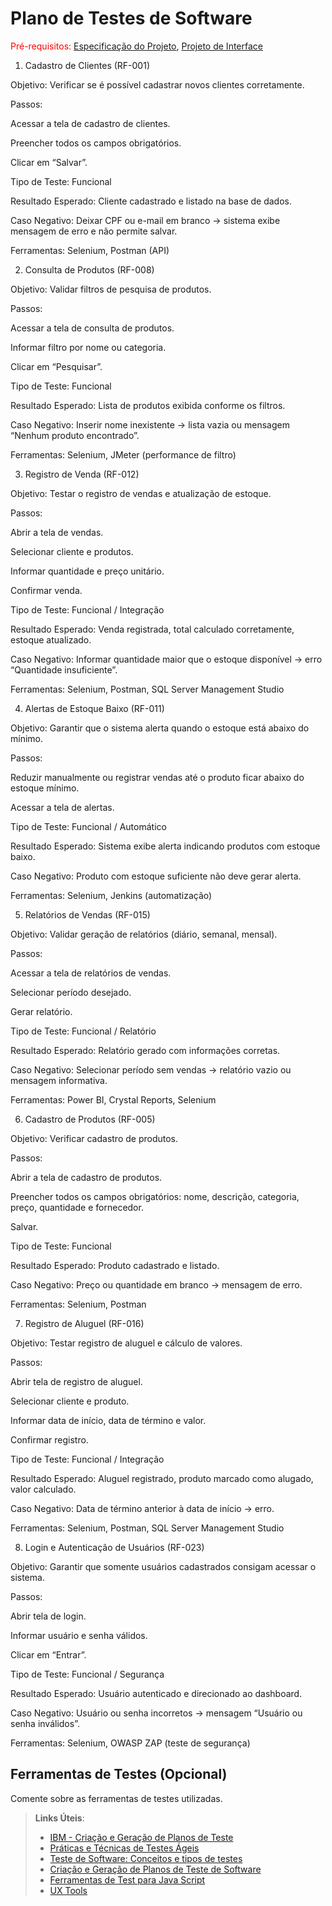 # Plano de Testes de Software

<span style="color:red">Pré-requisitos: <a href="2-Especificação do Projeto.md"> Especificação do Projeto</a></span>, <a href="3-Projeto de Interface.md"> Projeto de Interface</a>

1. Cadastro de Clientes (RF-001)

Objetivo: Verificar se é possível cadastrar novos clientes corretamente.

Passos:

Acessar a tela de cadastro de clientes.

Preencher todos os campos obrigatórios.

Clicar em “Salvar”.

Tipo de Teste: Funcional

Resultado Esperado: Cliente cadastrado e listado na base de dados.

Caso Negativo: Deixar CPF ou e-mail em branco → sistema exibe mensagem de erro e não permite salvar.

Ferramentas: Selenium, Postman (API)

2. Consulta de Produtos (RF-008)

Objetivo: Validar filtros de pesquisa de produtos.

Passos:

Acessar a tela de consulta de produtos.

Informar filtro por nome ou categoria.

Clicar em “Pesquisar”.

Tipo de Teste: Funcional

Resultado Esperado: Lista de produtos exibida conforme os filtros.

Caso Negativo: Inserir nome inexistente → lista vazia ou mensagem “Nenhum produto encontrado”.

Ferramentas: Selenium, JMeter (performance de filtro)

3. Registro de Venda (RF-012)

Objetivo: Testar o registro de vendas e atualização de estoque.

Passos:

Abrir a tela de vendas.

Selecionar cliente e produtos.

Informar quantidade e preço unitário.

Confirmar venda.

Tipo de Teste: Funcional / Integração

Resultado Esperado: Venda registrada, total calculado corretamente, estoque atualizado.

Caso Negativo: Informar quantidade maior que o estoque disponível → erro “Quantidade insuficiente”.

Ferramentas: Selenium, Postman, SQL Server Management Studio

4. Alertas de Estoque Baixo (RF-011)

Objetivo: Garantir que o sistema alerta quando o estoque está abaixo do mínimo.

Passos:

Reduzir manualmente ou registrar vendas até o produto ficar abaixo do estoque mínimo.

Acessar a tela de alertas.

Tipo de Teste: Funcional / Automático

Resultado Esperado: Sistema exibe alerta indicando produtos com estoque baixo.

Caso Negativo: Produto com estoque suficiente não deve gerar alerta.

Ferramentas: Selenium, Jenkins (automatização)

5. Relatórios de Vendas (RF-015)

Objetivo: Validar geração de relatórios (diário, semanal, mensal).

Passos:

Acessar a tela de relatórios de vendas.

Selecionar período desejado.

Gerar relatório.

Tipo de Teste: Funcional / Relatório

Resultado Esperado: Relatório gerado com informações corretas.

Caso Negativo: Selecionar período sem vendas → relatório vazio ou mensagem informativa.

Ferramentas: Power BI, Crystal Reports, Selenium

6. Cadastro de Produtos (RF-005)

Objetivo: Verificar cadastro de produtos.

Passos:

Abrir a tela de cadastro de produtos.

Preencher todos os campos obrigatórios: nome, descrição, categoria, preço, quantidade e fornecedor.

Salvar.

Tipo de Teste: Funcional

Resultado Esperado: Produto cadastrado e listado.

Caso Negativo: Preço ou quantidade em branco → mensagem de erro.

Ferramentas: Selenium, Postman

7. Registro de Aluguel (RF-016)

Objetivo: Testar registro de aluguel e cálculo de valores.

Passos:

Abrir tela de registro de aluguel.

Selecionar cliente e produto.

Informar data de início, data de término e valor.

Confirmar registro.

Tipo de Teste: Funcional / Integração

Resultado Esperado: Aluguel registrado, produto marcado como alugado, valor calculado.

Caso Negativo: Data de término anterior à data de início → erro.

Ferramentas: Selenium, Postman, SQL Server Management Studio

8. Login e Autenticação de Usuários (RF-023)

Objetivo: Garantir que somente usuários cadastrados consigam acessar o sistema.

Passos:

Abrir tela de login.

Informar usuário e senha válidos.

Clicar em “Entrar”.

Tipo de Teste: Funcional / Segurança

Resultado Esperado: Usuário autenticado e direcionado ao dashboard.

Caso Negativo: Usuário ou senha incorretos → mensagem “Usuário ou senha inválidos”.

Ferramentas: Selenium, OWASP ZAP (teste de segurança)
 
## Ferramentas de Testes (Opcional)

Comente sobre as ferramentas de testes utilizadas.
 
> **Links Úteis**:
> - [IBM - Criação e Geração de Planos de Teste](https://www.ibm.com/developerworks/br/local/rational/criacao_geracao_planos_testes_software/index.html)
> - [Práticas e Técnicas de Testes Ágeis](http://assiste.serpro.gov.br/serproagil/Apresenta/slides.pdf)
> -  [Teste de Software: Conceitos e tipos de testes](https://blog.onedaytesting.com.br/teste-de-software/)
> - [Criação e Geração de Planos de Teste de Software](https://www.ibm.com/developerworks/br/local/rational/criacao_geracao_planos_testes_software/index.html)
> - [Ferramentas de Test para Java Script](https://geekflare.com/javascript-unit-testing/)
> - [UX Tools](https://uxdesign.cc/ux-user-research-and-user-testing-tools-2d339d379dc7)
